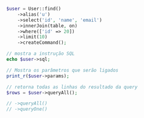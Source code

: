 ```php
$user = User::find()
	->alias('u')
	->select('id', 'name', 'email')
	->innerJoin(table, on)
	->where(['id' => 20])
	->limit(10)
	->createCommand();

// mostra a instrução SQL
echo $user->sql;

// Mostra os parâmetros que serão ligados
print_r($user->params);

// retorna todas as linhas do resultado da query
$rows = $user->queryAll();

// ->queryAll()
// ->queryOne()
```
<!--stackedit_data:
eyJoaXN0b3J5IjpbLTE5NzgzMTAxNDZdfQ==
-->